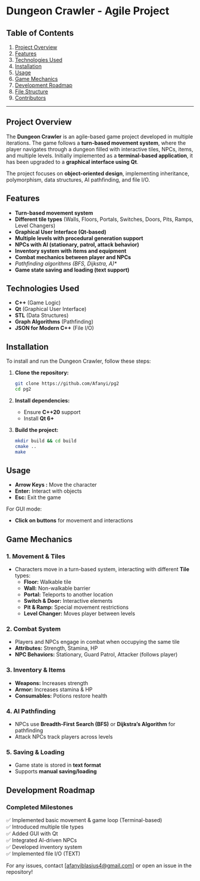 # Dungeon Crawler - Agile Project

## Table of Contents
1. [Project Overview](#project-overview)
2. [Features](#features)
3. [Technologies Used](#technologies-used)
4. [Installation](#installation)
5. [Usage](#usage)
6. [Game Mechanics](#game-mechanics)
7. [Development Roadmap](#development-roadmap)
8. [File Structure](#file-structure)
9. [Contributors](#contributors)

---

## Project Overview
The **Dungeon Crawler** is an agile-based game project developed in multiple iterations. The game follows a **turn-based movement system**, where the player navigates through a dungeon filled with interactive tiles, NPCs, items, and multiple levels. Initially implemented as a **terminal-based application**, it has been upgraded to a **graphical interface using Qt**.

The project focuses on **object-oriented design**, implementing inheritance, polymorphism, data structures, AI pathfinding, and file I/O.

## Features
- **Turn-based movement system**
- **Different tile types** (Walls, Floors, Portals, Switches, Doors, Pits, Ramps, Level Changers)
- **Graphical User Interface (Qt-based)**
- **Multiple levels with procedural generation support**
- **NPCs with AI (stationary, patrol, attack behavior)**
- **Inventory system with items and equipment**
- **Combat mechanics between player and NPCs**
- **Pathfinding algorithms (BFS, Dijkstra, A*)**
- **Game state saving and loading (text support)**

## Technologies Used
- **C++** (Game Logic)
- **Qt** (Graphical User Interface)
- **STL** (Data Structures)
- **Graph Algorithms** (Pathfinding)
- **JSON for Modern C++** (File I/O)

## Installation
To install and run the Dungeon Crawler, follow these steps:

1. **Clone the repository:**
   ```bash
   git clone https://github.com/Afanyi/pg2
   cd pg2
   ```

2. **Install dependencies:**
   - Ensure **C++20** support
   - Install **Qt 6+**

3. **Build the project:**
   ```bash
   mkdir build && cd build
   cmake ..
   make
   ```

## Usage
- **Arrow Keys :** Move the character
- **Enter:** Interact with objects
- **Esc:** Exit the game

For GUI mode:
- **Click on buttons** for movement and interactions

## Game Mechanics
### 1. Movement & Tiles
- Characters move in a turn-based system, interacting with different **Tile** types:
  - **Floor:** Walkable tile
  - **Wall:** Non-walkable barrier
  - **Portal:** Teleports to another location
  - **Switch & Door:** Interactive elements
  - **Pit & Ramp:** Special movement restrictions
  - **Level Changer:** Moves player between levels

### 2. Combat System
- Players and NPCs engage in combat when occupying the same tile
- **Attributes:** Strength, Stamina, HP
- **NPC Behaviors:** Stationary, Guard Patrol, Attacker (follows player)

### 3. Inventory & Items
- **Weapons:** Increases strength
- **Armor:** Increases stamina & HP
- **Consumables:** Potions restore health

### 4. AI Pathfinding
- NPCs use **Breadth-First Search (BFS)** or **Dijkstra’s Algorithm** for pathfinding
- Attack NPCs track players across levels

### 5. Saving & Loading
- Game state is stored in **text format**
- Supports **manual saving/loading**

## Development Roadmap
### Completed Milestones
✅ Implemented basic movement & game loop (Terminal-based)  
✅ Introduced multiple tile types  
✅ Added GUI with Qt  
✅ Integrated AI-driven NPCs  
✅ Developed inventory system  
✅ Implemented file I/O (TEXT)  


For any issues, contact [afanyiblasius4@gmail.com] or open an issue in the repository!

